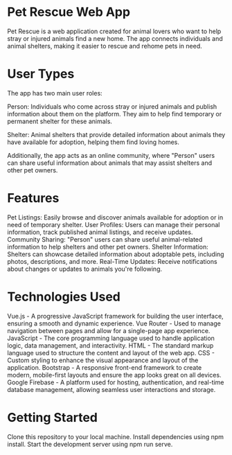 # Pet Rescue Web App
Pet Rescue is a web application created for animal lovers who want to help stray or injured animals find a new home. The app connects individuals and animal shelters, making it easier to rescue and rehome pets in need.

# User Types
The app has two main user roles:

Person: Individuals who come across stray or injured animals and publish information about them on the platform. They aim to help find temporary or permanent shelter for these animals.

Shelter: Animal shelters that provide detailed information about animals they have available for adoption, helping them find loving homes.

Additionally, the app acts as an online community, where "Person" users can share useful information about animals that may assist shelters and other pet owners.

# Features

Pet Listings: Easily browse and discover animals available for adoption or in need of temporary shelter.
User Profiles: Users can manage their personal information, track published animal listings, and receive updates.
Community Sharing: "Person" users can share useful animal-related information to help shelters and other pet owners.
Shelter Information: Shelters can showcase detailed information about adoptable pets, including photos, descriptions, and more.
Real-Time Updates: Receive notifications about changes or updates to animals you're following.

# Technologies Used
Vue.js - A progressive JavaScript framework for building the user interface, ensuring a smooth and dynamic experience.
Vue Router - Used to manage navigation between pages and allow for a single-page app experience.
JavaScript - The core programming language used to handle application logic, data management, and interactivity.
HTML - The standard markup language used to structure the content and layout of the web app.
CSS - Custom styling to enhance the visual appearance and layout of the application.
Bootstrap - A responsive front-end framework to create modern, mobile-first layouts and ensure the app looks great on all devices.
Google Firebase - A platform used for hosting, authentication, and real-time database management, allowing seamless user interactions and storage.

# Getting Started
Clone this repository to your local machine.
Install dependencies using npm install.
Start the development server using npm run serve.


